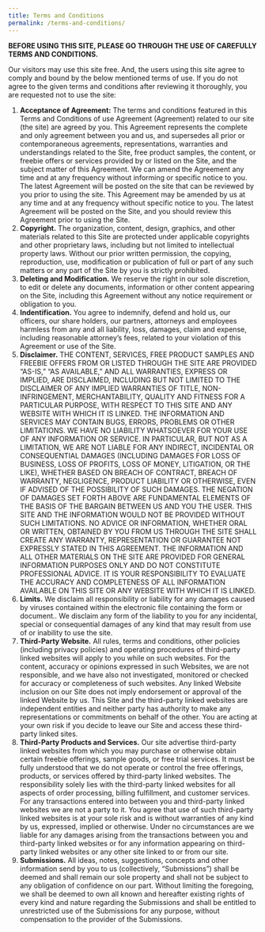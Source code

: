 ```yaml
---
title: Terms and Conditions
permalink: /terms-and-conditions/
---
```


**BEFORE USING THIS SITE, PLEASE GO THROUGH THE USE OF CAREFULLY TERMS AND CONDITIONS.**

Our visitors may use this site free. And, the users using this site agree to comply and bound by the below mentioned terms of use. If you do not agree to the given terms and conditions after reviewing it thoroughly, you are requested not to use the site:

1.  **Acceptance of Agreement:** The terms and conditions featured in this Terms and Conditions of use Agreement (Agreement) related to our site (the site) are agreed by you. This Agreement represents the complete and only agreement between you and us, and supersedes all prior or contemporaneous agreements, representations, warranties and understandings related to the Site, free product samples, the content, or freebie offers or services provided by or listed on the Site, and the subject matter of this Agreement. We can amend the Agreement any time and at any frequency without informing or specific notice to you. The latest Agreement will be posted on the site that can be reviewed by you prior to using the site. This Agreement may be amended by us at any time and at any frequency without specific notice to you. The latest Agreement will be posted on the Site, and you should review this Agreement prior to using the Site.
2.  **Copyright.** The organization, content, design, graphics, and other materials related to this Site are protected under applicable copyrights and other proprietary laws, including but not limited to intellectual property laws. Without our prior written permission, the copying, reproduction, use, modification or publication of full or part of any such matters or any part of the Site by you is strictly prohibited.
3.  **Deleting and Modification.** We reserve the right in our sole discretion, to edit or delete any documents, information or other content appearing on the Site, including this Agreement without any notice requirement or obligation to you.
4.  **Indentification.** You agree to indemnify, defend and hold us, our officers, our share holders, our partners, attorneys and employees harmless from any and all liability, loss, damages, claim and expense, including reasonable attorney&#8217;s fees, related to your violation of this Agreement or use of the Site.
5.  **Disclaimer.** THE CONTENT, SERVICES, FREE PRODUCT SAMPLES AND FREEBIE OFFERS FROM OR LISTED THROUGH THE SITE ARE PROVIDED &#8220;AS-IS,&#8221; &#8220;AS AVAILABLE,&#8221; AND ALL WARRANTIES, EXPRESS OR IMPLIED, ARE DISCLAIMED, INCLUDING BUT NOT LIMITED TO THE DISCLAIMER OF ANY IMPLIED WARRANTIES OF TITLE, NON-INFRINGEMENT, MERCHANTABILITY, QUALITY AND FITNESS FOR A PARTICULAR PURPOSE, WITH RESPECT TO THIS SITE AND ANY WEBSITE WITH WHICH IT IS LINKED. THE INFORMATION AND SERVICES MAY CONTAIN BUGS, ERRORS, PROBLEMS OR OTHER LIMITATIONS. WE HAVE NO LIABILITY WHATSOEVER FOR YOUR USE OF ANY INFORMATION OR SERVICE. IN PARTICULAR, BUT NOT AS A LIMITATION, WE ARE NOT LIABLE FOR ANY INDIRECT, INCIDENTAL OR CONSEQUENTIAL DAMAGES (INCLUDING DAMAGES FOR LOSS OF BUSINESS, LOSS OF PROFITS, LOSS OF MONEY, LITIGATION, OR THE LIKE), WHETHER BASED ON BREACH OF CONTRACT, BREACH OF WARRANTY, NEGLIGENCE, PRODUCT LIABILITY OR OTHERWISE, EVEN IF ADVISED OF THE POSSIBILITY OF SUCH DAMAGES. THE NEGATION OF DAMAGES SET FORTH ABOVE ARE FUNDAMENTAL ELEMENTS OF THE BASIS OF THE BARGAIN BETWEEN US AND YOU THE USER. THIS SITE AND THE INFORMATION WOULD NOT BE PROVIDED WITHOUT SUCH LIMITATIONS. NO ADVICE OR INFORMATION, WHETHER ORAL OR WRITTEN, OBTAINED BY YOU FROM US THROUGH THE SITE SHALL CREATE ANY WARRANTY, REPRESENTATION OR GUARANTEE NOT EXPRESSLY STATED IN THIS AGREEMENT. THE INFORMATION AND ALL OTHER MATERIALS ON THE SITE ARE PROVIDED FOR GENERAL INFORMATION PURPOSES ONLY AND DO NOT CONSTITUTE PROFESSIONAL ADVICE. IT IS YOUR RESPONSIBILITY TO EVALUATE THE ACCURACY AND COMPLETENESS OF ALL INFORMATION AVAILABLE ON THIS SITE OR ANY WEBSITE WITH WHICH IT IS LINKED.
6.  **Limits.** We disclaim all responsibility or liability for any damages caused by viruses contained within the electronic file containing the form or document.. We disclaim any form of the liability to you for any incidental, special or consequential damages of any kind that may result from use of or inability to use the site.
7.  **Third-Party Website.** All rules, terms and conditions, other policies (including privacy policies) and operating procedures of third-party linked websites will apply to you while on such websites. For the content, accuracy or opinions expressed in such Websites, we are not responsible, and we have also not investigated, monitored or checked for accuracy or completeness of such websites. Any linked Website inclusion on our Site does not imply endorsement or approval of the linked Website by us. This Site and the third-party linked websites are independent entities and neither party has authority to make any representations or commitments on behalf of the other. You are acting at your own risk if you decide to leave our Site and access these third-party linked sites.
8.  **Third-Party Products and Services.** Our site advertise third-party linked websites from which you may purchase or otherwise obtain certain freebie offerings, sample goods, or free trial services. It must be fully understood that we do not operate or control the free offerings, products, or services offered by third-party linked websites. The responsibility solely lies with the third-party linked websites for all aspects of order processing, billing fulfillment, and customer services. For any transactions entered into between you and third-party linked websites we are not a party to it. You agree that use of such third-party linked websites is at your sole risk and is without warranties of any kind by us, expressed, implied or otherwise. Under no circumstances are we liable for any damages arising from the transactions between you and third-party linked websites or for any information appearing on third-party linked websites or any other site linked to or from our site.
9.  **Submissions.** All ideas, notes, suggestions, concepts and other information send by you to us (collectively, &#8220;Submissions&#8221;) shall be deemed and shall remain our sole property and shall not be subject to any obligation of confidence on our part. Without limiting the foregoing, we shall be deemed to own all known and hereafter existing rights of every kind and nature regarding the Submissions and shall be entitled to unrestricted use of the Submissions for any purpose, without compensation to the provider of the Submissions.
